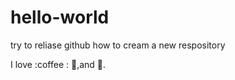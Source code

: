 # hello-world
try to  reliase github how to cream a new respository


I love :coffee : :tea:,and :dancer:.
